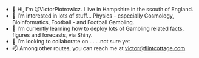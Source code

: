 - 👋 Hi, I’m @VictorPiotrowicz.  I live in Hampshire in the ssouth of England.
- 👀 I’m interested in lots of stuff... Physics - especially Cosmology, Bioinformatics, Football - and Football Gambling.
- 🌱 I’m currently learning how to deploy lots of Gambling related facts, figures and forecasts, via Shiny.
- 💞️ I’m looking to collaborate on ...  ...not sure yet
- 📫 Among other routes, you can reach me at victor@flintcottage.com

<!---
VictorPiotrowicz/VictorPiotrowicz is a ✨ special ✨ repository because its `README.md` (this file) appears on your GitHub profile.
You can click the Preview link to take a look at your changes.
--->
